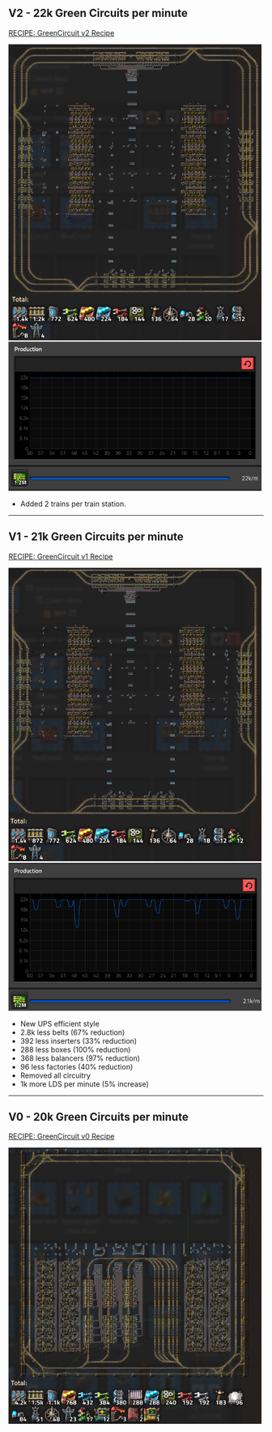 ## V2 - 22k Green Circuits per minute

<a href="GreenCircuit v2 Recipe.txt">RECIPE: GreenCircuit v2 Recipe</a>

<img src="GreenCircuit v2 Recipe.png" alt="GreenCircuit v2 Recipe" width="500" height="">
<img src="GreenCircuit v2 Graph.png" alt="GreenCircuit v2 Graph" width="500" height="">

- Added 2 trains per train station.
---

## V1 - 21k Green Circuits per minute

<a href="GreenCircuit v1 Recipe.txt">RECIPE: GreenCircuit v1 Recipe</a>

<img src="GreenCircuit v1 Recipe.png" alt="GreenCircuit v1 Recipe" width="500" height="">
<img src="GreenCircuit v1 Graph.png" alt="GreenCircuit v1 Graph" width="500" height="">

- New UPS efficient style
- 2.8k less belts (67% reduction)
- 392 less inserters (33% reduction)
- 288 less boxes (100% reduction)
- 368 less balancers (97% reduction)
- 96 less factories (40% reduction)
- Removed all circuitry
- 1k more LDS per minute (5% increase)
---

## V0 - 20k Green Circuits per minute
<a href="GreenCircuit v0 Recipe.txt">RECIPE: GreenCircuit v0 Recipe</a>

<img src="GreenCircuit v0 Recipe.png" alt="GreenCircuit v0 Recipe" width="500" height="">
